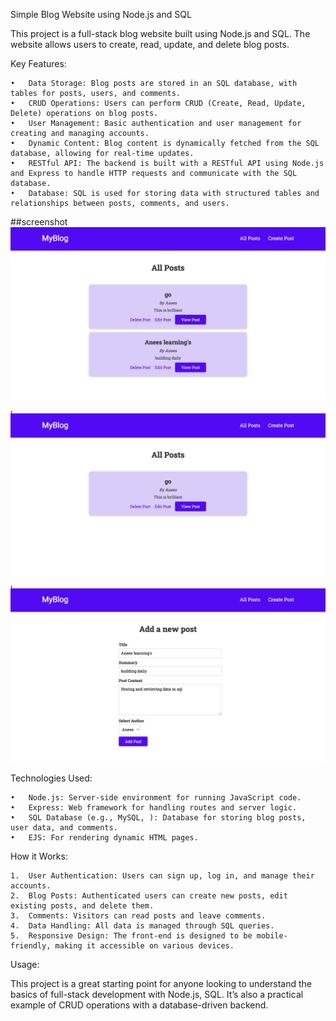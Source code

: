 Simple Blog Website using Node.js and SQL

This project is a full-stack blog website built using Node.js and SQL. The website allows users to create, read, update, and delete blog posts.

Key Features:

	•	Data Storage: Blog posts are stored in an SQL database, with tables for posts, users, and comments.
	•	CRUD Operations: Users can perform CRUD (Create, Read, Update, Delete) operations on blog posts.
	•	User Management: Basic authentication and user management for creating and managing accounts.
	•	Dynamic Content: Blog content is dynamically fetched from the SQL database, allowing for real-time updates.
	•	RESTful API: The backend is built with a RESTful API using Node.js and Express to handle HTTP requests and communicate with the SQL database.
	•	Database: SQL is used for storing data with structured tables and relationships between posts, comments, and users.

 ##screenshot
 ![BlogApp](/image.jpg),
 ![BlogApp](/image2.jpg),
  ![BlogApp](/image3.jpg)

Technologies Used:

	•	Node.js: Server-side environment for running JavaScript code.
	•	Express: Web framework for handling routes and server logic.
	•	SQL Database (e.g., MySQL, ): Database for storing blog posts, user data, and comments.
	•	EJS: For rendering dynamic HTML pages.

How it Works:

	1.	User Authentication: Users can sign up, log in, and manage their accounts.
	2.	Blog Posts: Authenticated users can create new posts, edit existing posts, and delete them.
	3.	Comments: Visitors can read posts and leave comments.
	4.	Data Handling: All data is managed through SQL queries.
	5.	Responsive Design: The front-end is designed to be mobile-friendly, making it accessible on various devices.

Usage:

This project is a great starting point for anyone looking to understand the basics of full-stack development with Node.js, SQL. It’s also a practical example of CRUD operations with a database-driven backend.
